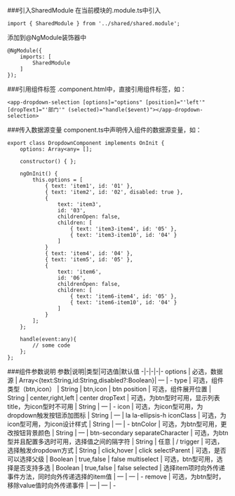 ###引入SharedModule
在当前模块的.module.ts中引入

    import { SharedModule } from '../shared/shared.module';

添加到@NgModule装饰器中

    @NgModule({ 
        imports: [ 
            SharedModule 
        ] 
    });

###引用组件标签
.component.html中，直接引用组件标签，如：

    <app-dropdown-selection [options]="options" [position]="'left'" [dropText]="'部门'" (selected)="handle($event)"></app-dropdown-selection>

###传入数据源变量
component.ts中声明传入组件的数据源变量，如：

    export class DropdownComponent implements OnInit { 
        options: Array<any= []; 

        constructor() { }; 

        ngOnInit() { 
            this.options = [ 
                { text: 'item1', id: '01' }, 
                { text: 'item2', id: '02', disabled: true }, 
                { 
                    text: 'item3', 
                    id: '03', 
                    childrenOpen: false, 
                    children: [ 
                        { text: 'item3-item4', id: '05' }, 
                        { text: 'item3-item10', id: '04' } 
                    ] 
                } 
                { text: 'item4', id: '04' }, 
                { text: 'item5', id: '05' }, 
                { 
                    text: 'item6', 
                    id: '06', 
                    childrenOpen: false, 
                    children: [ 
                        { text: 'item6-item4', id: '05' }, 
                        { text: 'item6-item10', id: '04' } 
                    ] 
                } 
            ]; 
        };

        handle(event:any){
            // some code
        }; 
    }; 

###组件参数说明
参数|说明|类型|可选值|默认值
-|-|-|-|-
options | 必选，数据源 | Array<{text:String,id:String,disabled?:Boolean}| — | -
type | 可选，组件类型（btn,icon） | String | btn,icon | btn
position | 可选，组件展开位置 | String | center,right,left | center
dropText | 可选，为btn型时可用，显示列表title，为icon型时不可用 | String | — | -
icon | 可选，为icon型可用，为dropdown触发按钮添加图标 | String | — | la la-ellipsis-h
iconClass | 可选，为icon型可用，为icon设计样式 | String | — | -
btnColor | 可选，为btn型可用，更改按钮背景颜色 | String | — | btn-secondary
separateCharacter | 可选，为btn型并且配置多选时可用，选择值之间的隔字符 | String | 任意 | /
trigger | 可选，选择触发dropdown方式 | String | click,hover | click
selectParent | 可选，是否可以选择父级 | Boolean | true,false | false
multiselect | 可选，btn型可用，选择是否支持多选 | Boolean | true,false | false
selected | 选择item项时向外传递事件方法，同时向外传递选择的item值 | — | — | -
remove | 可选，为btn型时，移除value值时向外传递事件 | — | — | -